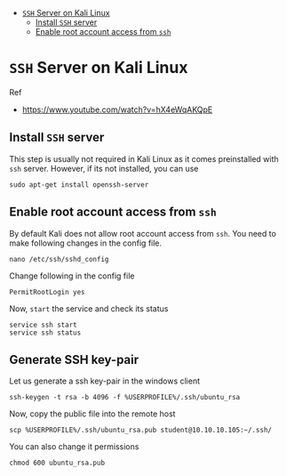* [`SSH` Server on Kali Linux](#ssh-server-on-kali-linux)
  * [Install `SSH` server](#install-ssh-server)
  * [Enable root account access from `ssh`](#enable-root-account-access-from-ssh)

# `SSH` Server on Kali Linux
Ref
* <https://www.youtube.com/watch?v=hX4eWqAKQpE>

## Install `SSH` server
This step is usually not required in Kali Linux as it comes preinstalled with `ssh` server. However, if its not installed, you can use
```
sudo apt-get install openssh-server
```
## Enable root account access from `ssh`
By default Kali does not allow root account access from `ssh`. You need to make following changes in the config file.
```
nano /etc/ssh/sshd_config
```
Change following in the config file
```
PermitRootLogin yes
```
Now, `start` the service and check its status
```
service ssh start
service ssh status
```

## Generate SSH key-pair
Let us generate a ssh key-pair in the windows client
```
ssh-keygen -t rsa -b 4096 -f %USERPROFILE%/.ssh/ubuntu_rsa
```
Now, copy the public file into the remote host
```
scp %USERPROFILE%/.ssh/ubuntu_rsa.pub student@10.10.10.105:~/.ssh/
```
You can also change it permissions
```
chmod 600 ubuntu_rsa.pub
```
